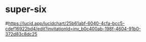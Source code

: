 # super-six

#https://lucid.app/lucidchart/25b61abf-6040-4cfa-bcc5-cdef16922bd4/edit?invitationId=inv_b0c400ab-198f-4604-91b0-372d83c8dc25
